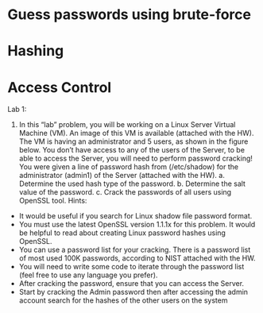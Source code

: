 # Guess passwords using brute-force
# Hashing
# Access Control

Lab 1:
1. In this “lab” problem, you will be working on a Linux Server Virtual Machine (VM). An image of this VM is available (attached with the HW). The VM is having an administrator and 5 users, as shown in the figure below. You don’t have access to any of the users of the Server, to be able to access the Server, you will need to perform password cracking! You were given a line of password hash from (/etc/shadow) for the administrator (admin1) of the Server (attached with the HW).
a. Determine the used hash type of the password.
b. Determine the salt value of the password.
c. Crack the passwords of all users using OpenSSL tool.
Hints:
- It would be useful if you search for Linux shadow file password format.
- You must use the latest OpenSSL version 1.1.1x for this problem. It would be helpful to read about creating Linux password hashes using OpenSSL.
- You can use a password list for your cracking. There is a password list of most used 100K passwords, according to NIST attached with the HW.
- You will need to write some code to iterate through the password list (feel free to use any language you prefer).
- After cracking the password, ensure that you can access the Server.
- Start by cracking the Admin password then after accessing the admin account search for the hashes of the other users on the system
